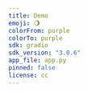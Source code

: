 ```yaml
---
title: Demo
emoji: 🌖
colorFrom: purple
colorTo: purple
sdk: gradio
sdk_version: "3.0.6"
app_file: app.py
pinned: false
license: cc
---
```

